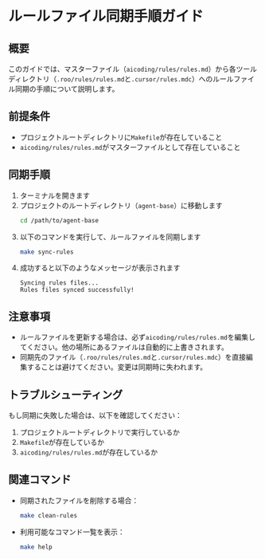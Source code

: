 # ルールファイル同期手順ガイド

## 概要

このガイドでは、マスターファイル（`aicoding/rules/rules.md`）から各ツールディレクトリ（`.roo/rules/rules.md`と`.cursor/rules.mdc`）へのルールファイル同期の手順について説明します。

## 前提条件

- プロジェクトルートディレクトリに`Makefile`が存在していること
- `aicoding/rules/rules.md`がマスターファイルとして存在していること

## 同期手順

1. ターミナルを開きます
2. プロジェクトのルートディレクトリ（`agent-base`）に移動します
   ```bash
   cd /path/to/agent-base
   ```
3. 以下のコマンドを実行して、ルールファイルを同期します
   ```bash
   make sync-rules
   ```
4. 成功すると以下のようなメッセージが表示されます
   ```
   Syncing rules files...
   Rules files synced successfully!
   ```

## 注意事項

- ルールファイルを更新する場合は、必ず`aicoding/rules/rules.md`を編集してください。他の場所にあるファイルは自動的に上書きされます。
- 同期先のファイル（`.roo/rules/rules.md`と`.cursor/rules.mdc`）を直接編集することは避けてください。変更は同期時に失われます。

## トラブルシューティング

もし同期に失敗した場合は、以下を確認してください：

1. プロジェクトルートディレクトリで実行しているか
2. `Makefile`が存在しているか
3. `aicoding/rules/rules.md`が存在しているか

## 関連コマンド

- 同期されたファイルを削除する場合：
  ```bash
  make clean-rules
  ```
- 利用可能なコマンド一覧を表示：
  ```bash
  make help
  ```

